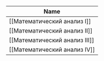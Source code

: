 |Name|
|---|
|[[Математический анализ I]]|
|[[Математический анализ II]]|
|[[Математический анализ III]]|
|[[Математический анализ IV]]|